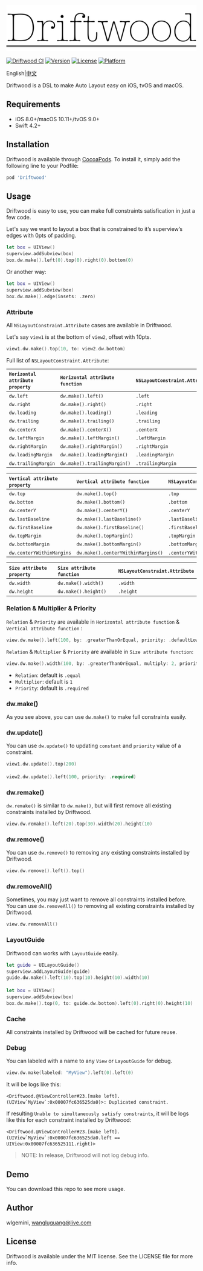 ![Driftwood](driftwood.png)

[![Driftwood CI](https://github.com/wlgemini/Driftwood/workflows/Driftwood%20CI/badge.svg)](https://github.com/wlgemini/Driftwood/actions)
[![Version](https://img.shields.io/cocoapods/v/Driftwood.svg?style=flat)](https://cocoapods.org/pods/Driftwood)
[![License](https://img.shields.io/cocoapods/l/Driftwood.svg?style=flat)](https://cocoapods.org/pods/Driftwood)
[![Platform](https://img.shields.io/cocoapods/p/Driftwood.svg?style=flat)](https://cocoapods.org/pods/Driftwood)

English|[中文](README_ZH.md)

Driftwood is a DSL to make Auto Layout easy on iOS, tvOS and macOS.

## Requirements

- iOS 8.0+/macOS 10.11+/tvOS 9.0+
- Swift 4.2+

## Installation

Driftwood is available through [CocoaPods](https://cocoapods.org). To install it, simply add the following line to your Podfile:

```ruby
pod 'Driftwood'
```

## Usage

Driftwood is easy to use, you can make full constraints satisfication in just a few code.

Let's say we want to layout a box that is constrained to it’s superview’s edges with 0pts of padding.

```swift
let box = UIView()
superview.addSubview(box)
box.dw.make().left(0).top(0).right(0).bottom(0)
```
Or another way:

```swift
let box = UIView()
superview.addSubview(box)
box.dw.make().edge(insets: .zero)
```

### Attribute

All `NSLayoutConstraint.Attribute` cases are available in Driftwood.

Let's say `view1` is at the bottom of `view2`, offset with 10pts.

```swift
view1.dw.make().top(10, to: view2.dw.bottom)
```

Full list of `NSLayoutConstraint.Attribute`:

| `Horizontal attribute property` | `Horizontal attribute function`  | `NSLayoutConstraint.Attribute` |
| :-------------------------- | :--------------------------- | :----------------------------- |
| `dw.left`                   | `dw.make().left()`           | `.left`                        |
| `dw.right`                  | `dw.make().right()`          | `.right`                       |
| `dw.leading`                | `dw.make().leading()`        | `.leading`                     |
| `dw.trailing`               | `dw.make().trailing()`       | `.trailing`                    |
| `dw.centerX`                | `dw.make().centerX()`        | `.centerX`                     |
| `dw.leftMargin`             | `dw.make().leftMargin()`     | `.leftMargin`                  |
| `dw.rightMargin`            | `dw.make().rightMargin()`    | `.rightMargin`                 |
| `dw.leadingMargin`          | `dw.make().leadingMargin()`  | `.leadingMargin`               |
| `dw.trailingMargin`         | `dw.make().trailingMargin()` | `.trailingMargin`              |

| `Vertical attribute property` | `Vertical attribute function`        | `NSLayoutConstraint.Attribute` |
| :-------------------------- | :--------------------------------- | :----------------------------- |
| `dw.top`                    | `dw.make().top()`                  | `.top`                         |
| `dw.bottom`                 | `dw.make().bottom()`               | `.bottom`                      |
| `dw.centerY`                | `dw.make().centerY()`              | `.centerY`                     |
| `dw.lastBaseline`           | `dw.make().lastBaseline()`         | `.lastBaseline`                |
| `dw.firstBaseline`          | `dw.make().firstBaseline()`        | `.firstBaseline`               |
| `dw.topMargin`              | `dw.make().topMargin()`            | `.topMargin`                   |
| `dw.bottomMargin`           | `dw.make().bottomMargin()`         | `.bottomMargin`                |
| `dw.centerYWithinMargins`   | `dw.make().centerYWithinMargins()` | `.centerYWithinMargins`        |

| `Size attribute property` | `Size attribute function` | `NSLayoutConstraint.Attribute` |
| :------------------------ | :------------------------ | :----------------------------- |
| `dw.width`                | `dw.make().width()`       | `.width`                       |
| `dw.height`               | `dw.make().height()`      | `.height`                      |

### Relation & Multiplier & Priority

`Relation` & `Priority` are available in `Horizontal attribute function` & `Vertical attribute function` :

```swift
view.dw.make().left(100, by: .greaterThanOrEqual, priority: .defaultLow)
```

`Relation` & `Multiplier` & `Priority` are available in `Size attribute function`:

```swift
view.dw.make().width(100, by: .greaterThanOrEqual, multiply: 2, priority: .required)
```

-   `Relation`: default is `.equal`
-   `Multiplier`: default is `1`
-   `Priority`: default is `.required`

### dw.make()

As you see above, you can use `dw.make()` to make full constraints easily.

### dw.update()

You can use `dw.update()` to updating `constant` and `priority` value of a constraint.
```swift
view1.dw.update().top(200)

view2.dw.update().left(100, priority: .required)
```

### dw.remake()

`dw.remake()` is similar to `dw.make()`, but will first remove all existing constraints installed by Driftwood.

```swift
view.dw.remake().left(20).top(30).width(20).height(10)
```

### dw.remove()

You can use `dw.remove()` to removing any existing constraints installed by Driftwood.
```swift
view.dw.remove().left().top()
```

### dw.removeAll()

Sometimes, you may just want to remove all constraints installed before. You can use `dw.removeAll()` to removing all existing constraints installed by Driftwood.

```swift
view.dw.removeAll()
```

### LayoutGuide

Driftwood can works with `LayoutGuide` easily.
```swift 
let guide = UILayoutGuide()
superview.addLayoutGuide(guide)
guide.dw.make().left(10).top(10).height(10).width(10)

let box = UIView()
superview.addSubview(box)
box.dw.make().top(0, to: guide.dw.bottom).left(0).right(0).height(10)
```

### Cache

All constraints installed by Driftwood will be cached for future reuse.

### Debug

You can labeled with a name to any `View` or `LayoutGuide` for debug.

```swift
view.dw.make(labeled: "MyView").left(0).left(0)
```

It will be logs like this:

```
<Driftwood.@ViewController#23.[make left].(UIView`MyView`:0x00007fc636525da0)>: Duplicated constraint.
```

If resulting `Unable to simultaneously satisfy constraints`, it will be logs like this for each constraint installed by Driftwood:

```
<Driftwood.@ViewController#23.[make left].(UIView`MyView`:0x00007fc636525da0.left == UIView:0x00007fc636525111.right)>
```

> NOTE: In release, Driftwood will not log debug info.

## Demo

You can download this repo to see more usage.

## Author

wlgemini, wangluguang@live.com

## License

Driftwood is available under the MIT license. See the LICENSE file for more info.

